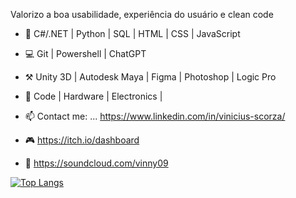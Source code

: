Valorizo a boa usabilidade, experiência do usuário e clean code

- 📶 C#/.NET | Python | SQL | HTML | CSS | JavaScript
- 💻 Git | Powershell | ChatGPT
- ⚒️ Unity 3D | Autodesk Maya | Figma | Photoshop | Logic Pro 
- 💌 Code | Hardware | Electronics | 
- 📫 Contact me: ... https://www.linkedin.com/in/vinicius-scorza/

- 🎮
https://itch.io/dashboard

- 🎹
https://soundcloud.com/vinny09

[![Top Langs](https://github-readme-stats.vercel.app/api/top-langs/?username=vscorza0093&layout=compact)](https://github.com/vscorza0093/github-readme-stats)

